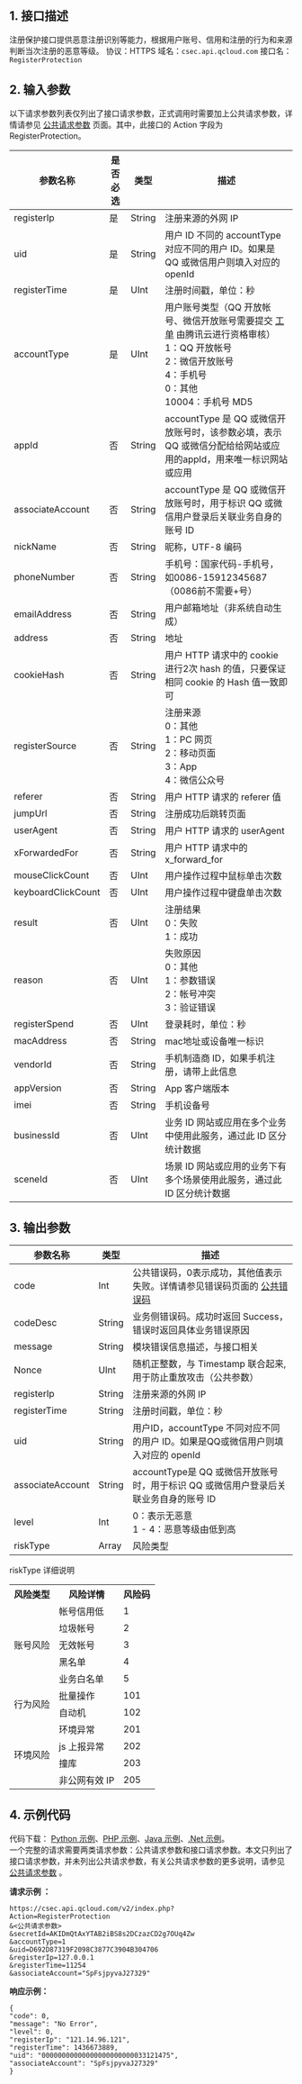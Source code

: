 ## 1. 接口描述
注册保护接口提供恶意注册识别等能力，根据用户账号、信用和注册的行为和来源判断当次注册的恶意等级。
协议：HTTPS
域名：`csec.api.qcloud.com`
接口名：`RegisterProtection`

## 2. 输入参数
以下请求参数列表仅列出了接口请求参数，正式调用时需要加上公共请求参数，详情请参见 [公共请求参数](https://cloud.tencent.com/document/product/295/7279) 页面。其中，此接口的 Action 字段为 RegisterProtection。

| 参数名称           | 是否必选 | 类型 | 描述                                  |
| ------------------ | -------- | ------ | ---------------------------------------- |
| registerIp         | 是        | String | 注册来源的外网 IP                               |
| uid                | 是        | String | 用户 ID 不同的 accountType 对应不同的用户 ID。如果是 QQ 或微信用户则填入对应的 openId |
| registerTime       | 是        | UInt   | 注册时间戳，单位：秒                               |
| accountType        | 是        | UInt   | 用户账号类型（QQ 开放帐号、微信开放账号需要提交 [工单](https://console.cloud.tencent.com/workorder/category) 由腾讯云进行资格审核）<br> 1：QQ 开放帐号<br>2：微信开放账号<br>4：手机号<br>0：其他<br>10004：手机号 MD5 |
| appId              | 否        | String | accountType 是 QQ 或微信开放账号时，该参数必填，表示 QQ 或微信分配给给网站或应用的appId，用来唯一标识网站或应用 |
| associateAccount   | 否        | String | accountType 是 QQ 或微信开放账号时，用于标识 QQ 或微信用户登录后关联业务自身的账号 ID |
| nickName           | 否        | String | 昵称，UTF-8 编码                              |
| phoneNumber        | 否        | String | 手机号：国家代码-手机号， 如0086-15912345687（0086前不需要+号） |
| emailAddress       | 否        | String | 用户邮箱地址（非系统自动生成）                          |
| address       | 否        | String | 地址   |
| cookieHash         | 否        | String | 用户 HTTP 请求中的 cookie 进行2次 hash 的值，只要保证相同 cookie 的 Hash 值一致即可 |
| registerSource     | 否        | String | 注册来源<br>0：其他<br>1：PC 网页<br>2：移动页面<br>3：App<br>4：微信公众号        |
| referer            | 否        | String | 用户 HTTP 请求的 referer 值                    |
| jumpUrl            | 否        | String | 注册成功后跳转页面                                |
| userAgent          | 否        | String | 用户 HTTP 请求的 userAgent                    |
| xForwardedFor      | 否        | String | 用户 HTTP 请求中的 x_forward_for               |
| mouseClickCount    | 否        | UInt   | 用户操作过程中鼠标单击次数                            |
| keyboardClickCount | 否        | UInt   | 用户操作过程中键盘单击次数                            |
| result             | 否        | UInt   | 注册结果<br>0：失败<br>1：成功                             |
| reason             | 否        | UInt   | 失败原因<br>0：其他<br>1：参数错误<br>2：帐号冲突<br>3：验证错误           |
| registerSpend      | 否        | UInt   | 登录耗时，单位：秒                                |
| macAddress         | 否        | String | mac地址或设备唯一标识                             |
| vendorId           | 否        | String | 手机制造商 ID，如果手机注册，请带上此信息                   |
| appVersion         | 否        | String | App 客户端版本                                 |
| imei               | 否        | String | 手机设备号                                    |
| businessId         | 否        | UInt   | 业务 ID 网站或应用在多个业务中使用此服务，通过此 ID 区分统计数据     |
| sceneId            | 否        | UInt   | 场景 ID 网站或应用的业务下有多个场景使用此服务，通过此 ID 区分统计数据  |

## 3. 输出参数
| **参数名称**         | **类型** | **描述**                                   |
| ---------------- | ------ | ---------------------------------------- |
| code             | Int    | 公共错误码，0表示成功，其他值表示失败。详情请参见错误码页面的 [公共错误码](https://cloud.tencent.com/document/product/295/7285) |
| codeDesc         | String | 业务侧错误码。成功时返回 Success，错误时返回具体业务错误原因       |
| message          | String | 模块错误信息描述，与接口相关                           |
| Nonce            | UInt   | 随机正整数，与 Timestamp 联合起来, 用于防止重放攻击（公共参数）   |
| registerIp       | String | 注册来源的外网 IP                               |
| registerTime     | String | 注册时间戳，单位：秒                               |
| uid              | String | 用户ID，accountType 不同对应不同的用户 ID。如果是QQ或微信用户则填入对应的 openId |
| associateAccount | String | accountType是 QQ 或微信开放账号时，用于标识 QQ 或微信用户登录后关联业务自身的账号 ID |
| level            | Int    | 0：表示无恶意<br>1 - 4：恶意等级由低到高                    |
| riskType         | Array  | 风险类型                                     |

riskType 详细说明
<table >
<tbody><tr>
<th height="23"> <b>风险类型</b>
</th><th> <b>风险详情</b>
</th><th> <b>风险码</b>
</th></tr>
<tr>
<td rowspan="5">账号风险 </td>
<td>帐号信用低<br></td><td>1</td></tr><tr>
<td>垃圾帐号<br></td><td>2</td></tr><tr>
<td>无效帐号<br></td><td>3</td></tr><tr>
<td>黑名单<br></td><td>4</td></tr><tr>
<td>业务白名单<br></td><td>5</td></tr><tr>
</tr>
<td rowspan="2">行为风险</td>
<td>批量操作<br></td><td>101</td></tr><tr>
<td>自动机<br></td><td>102</td></tr><tr>
</tr>
<td rowspan="4">环境风险</td>
<td>环境异常<br></td><td>201</td></tr><tr>
<td>js 上报异常<br></td><td>202</td></tr><tr>
<td>撞库<br></td><td>203</td></tr><tr>
<td>非公网有效 IP<br></td><td>205</td></tr><tr>
</tr>
</td></tr></tbody></table>

## 4. 示例代码
代码下载： [Python 示例](https://mc.qcloudimg.com/static/archive/96f7d86723aebd2cd824a93bc405f5aa/RegisterProtection.py.zip)、[PHP 示例](https://mc.qcloudimg.com/static/archive/316eacff388775f02eabf769cced222a/RegisterProtection.php.zip)、[Java 示例](https://mc.qcloudimg.com/static/archive/1d4853fb7b41fc405adf20a9aed47f24/RegisterProtection.java.zip)、[.Net 示例](https://mc.qcloudimg.com/static/archive/c699e43c486a75fadb12dd146a3820c4/RegisterProtection.cs.zip)。
<br> 一个完整的请求需要两类请求参数：公共请求参数和接口请求参数。本文只列出了接口请求参数，并未列出公共请求参数，有关公共请求参数的更多说明，请参见 [公共请求参数](https://cloud.tencent.com/document/product/295/7279) 。

**请求示例 ：**
```
https://csec.api.qcloud.com/v2/index.php?
Action=RegisterProtection
&<公共请求参数>
&secretId=AKIDmQtAxYTAB2iBS8s2DCzazCD2g7OUq4Zw
&accountType=1
&uid=D692D87319F2098C3877C3904B304706
&registerIp=127.0.0.1
&registerTime=11254
&associateAccount="SpFsjpyvaJ27329"
```

**响应示例：**
```
{
"code": 0,
"message": "No Error",
"level": 0,
"registerIp": "121.14.96.121",
"registerTime": 1436673889,
"uid": "00000000000000000000000033121475",
"associateAccount": "SpFsjpyvaJ27329"
}
```
